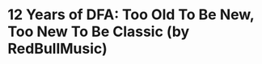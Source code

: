 <!--
id: 55566496132
link: http://tumblr.atmos.org/post/55566496132/12-years-of-dfa-too-old-to-be-new-too-new-to-be
slug: 12-years-of-dfa-too-old-to-be-new-too-new-to-be
date: Mon Jul 15 2013 19:41:47 GMT-0700 (PDT)
publish: 2013-07-015
tags: 
title: 12 Years of DFA: Too Old To Be New, Too New To Be Classic (by RedBullMusic)
-->


12 Years of DFA: Too Old To Be New, Too New To Be Classic (by RedBullMusic)
===========================================================================



